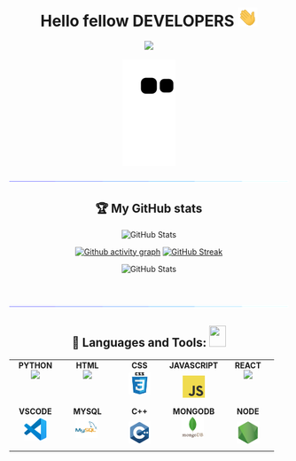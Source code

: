 <div align="center">
<h1> Hello fellow DEVELOPERS  <img width="35" src="https://github.com/1999AZZAR/1999AZZAR/blob/main/resources/img/waving.gif"> </h1>

  <!---
```diff
 mmmmm           mm   m    m         mmmm    mm   m    m mmmmm  m     
   #             ##   ##  ##        #"   "   ##   #    #   #    #     
   #            #  #  # ## #        "#mmm   #  #  #mmmm#   #    #     
   #            #mm#  # "" #            "#  #mm#  #    #   #    #     
 mm#mm         #    # #    #        "mmm#" #    # #    # mm#mm  #mmmmm
```
	--->
<span align="center">
<img src="https://readme-typing-svg.herokuapp.com?lines=Software+Engineering;Data-Structures%20|%20Algorithms%20|%20OOP%20;Exploring+and+Learning+New+Things&center=true&width=500&height=50">
</span>

![snake svg](https://github.com/aditya30394/aditya30394/blob/output/github-contribution-grid-snake.svg)

<!---
🔭 I’m currently pursuing a computer engineering.

❤️ I love programming, reading books, and writing essays.
  
🤔 I’m currently open for: <b>An Internship</b>, this is <a href="https://drive.google.com/file/d/1PEOOGaTtS05sZ3xmp83qAOB1ej48aFnc/view?usp=sharing" target="_blank">MY RESUME.</a>


<div id="badges" align="center">
  <a href="https://www.linkedin.com/in/sahil-kandhare-661b99226/"><img src="https://img.shields.io/badge/LinkedIn-blue?style=for-the-badge&logo=linkedin&logoColor=white" alt="LinkedIn Badge"/></a>
  <a href = "https://leetcode.com/sahil_k_027/" target ="_blank"><img src="https://img.shields.io/badge/leetcode-grey?style=for-the-badge&logo=leetcode&logoColor=yellow" alt="LeetCode Badge"/></a>
  <a href = "https://twitter.com/Sahil_K_27" target ="_blank"><img src="https://img.shields.io/badge/Twitter-blue?style=for-the-badge&logo=twitter&logoColor=white" alt="Twitter Badge"/></a>
	<a href = "https://medium.com/@sahilkandhare07" target ="_blank"><img src="https://img.shields.io/badge/medium-white?style=for-the-badge&logo=medium&logoColor=black" alt="Medium Badge"/></a>
</div>
	
<br>
<br>
--->
  
 
<img src="https://github.com/hhpr98/hhpr98/blob/main/gif/barloading.gif">

## 🏆 My GitHub stats

![GitHub Stats](https://github-readme-stats.vercel.app/api?username=aditya30394&theme=tokyonight&show_icons=true)	
	
<!-- [![Github activity graph](https://github-readme-activity-graph.cyclic.app/graph?username=aditya30394&theme=tokyo-night)](https://github.com/ashutosh00710/github-readme-activity-graph) -->
[![Github activity graph](https://github-readme-activity-graph.cyclic.app/graph?username=aditya30394&theme=tokyo-night)](https://github.com/ashutosh00710/github-readme-activity-graph)
[![GitHub Streak](https://github-readme-streak-stats.herokuapp.com?user=aditya30394&theme=tokyonight&border_radius=10)](https://git.io/streak-stats)

![GitHub Stats](https://github-readme-stats.vercel.app/api/top-langs/?username=aditya30394&theme=tokyonight&layout=compact&langs_count=8&hide_border=true&text_color=#fff)
<!-- ![trophy](https://github-profile-trophy.vercel.app/?username=aditya30394&theme=onedark&column=3&margin-w=15&margin-h=15) -->

<br>
<br>

<img src="https://github.com/hhpr98/hhpr98/blob/main/gif/barloading.gif">
	
## 🧰 Languages and Tools: <img src = "https://media2.giphy.com/media/QssGEmpkyEOhBCb7e1/giphy.gif?cid=ecf05e47a0n3gi1bfqntqmob8g9aid1oyj2wr3ds3mg700bl&rid=giphy.gif" width = 30px height="38">

<table width="320px">
    <tbody>
        <tr valign="top">
            <td width="80px" align="center">
            <span><strong>PYTHON</strong></span><br>
            <img height=50 src="https://cdn.jsdelivr.net/gh/devicons/devicon/icons/python/python-original.svg"/>
            </td>
            <td width="80px" align="center">
            <span><strong>HTML</strong></span><br>
            <img height=50 src="https://cdn.jsdelivr.net/gh/devicons/devicon/icons/html5/html5-original.svg" />
            </td>
            <td width="80px" align="center">
            <span><strong>CSS</strong></span><br>
            <img src="https://raw.githubusercontent.com/github/explore/80688e429a7d4ef2fca1e82350fe8e3517d3494d/topics/css/css.png" alt="VS Code" height="40" style="vertical-align:top; margin:4px">
            </td>
            <td width="80px" align="center">
            <span><strong>JAVASCRIPT</strong></span><br>
            <img src="https://raw.githubusercontent.com/github/explore/80688e429a7d4ef2fca1e82350fe8e3517d3494d/topics/javascript/javascript.png"                       alt="Javascript" height="40" style="vertical-align:top; margin:10px">
            </td>
            <td width="80px" align="center">
            <span><strong>REACT</strong></span><br>
            <img height=50 src="https://cdn.jsdelivr.net/gh/devicons/devicon/icons/react/react-original.svg" />
            </td>
        </tr>
        <tr valign="top">
            <td width="80px" align="center">
            <span><strong>VSCODE</strong></span><br>
            <img src="https://raw.githubusercontent.com/github/explore/80688e429a7d4ef2fca1e82350fe8e3517d3494d/topics/visual-studio-code/visual-studio-code.png" alt="VS Code" height="40" style="vertical-align:top; margin:4px">
            </td>
            <td width="80px" align="center">
            <span><strong>MYSQL</strong></span><br>
             <img src="https://github.com/devicons/devicon/blob/master/icons/mysql/mysql-original-wordmark.svg" title="MySQL"  alt="MySQL" width="40" height="40"/>&nbsp;
            </td>
            <td width="80px" align="center">
            <span><strong>C++</strong></span><br>
            <img src="https://raw.githubusercontent.com/github/explore/80688e429a7d4ef2fca1e82350fe8e3517d3494d/topics/cpp/cpp.png" alt="CPP"                          height="40" style="vertical-align:top; margin:10px">
            </td>
            <td width="80px" align="center">
            <span><strong>MONGODB</strong></span><br>
              <img src="https://github.com/devicons/devicon/blob/master/icons/mongodb/mongodb-original-wordmark.svg" title="Mongodb"  alt="mongoDb" width="40" height="40"/>&nbsp;
            </td>
            <td width="80px" align="center">
            <span><strong>NODE</strong></span><br>
            <img src="https://raw.githubusercontent.com/github/explore/80688e429a7d4ef2fca1e82350fe8e3517d3494d/topics/nodejs/nodejs.png" alt="CPP"                     height="40" style="vertical-align:top; margin:10px">
            </td>
        </tr>
    </tbody>
</table>

</div>
</div>
